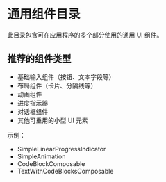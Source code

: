 # 通用组件目录

此目录包含可在应用程序的多个部分使用的通用 UI 组件。

## 推荐的组件类型

- 基础输入组件（按钮、文本字段等）
- 布局组件（卡片、分隔线等）
- 动画组件
- 进度指示器
- 对话框组件
- 其他可重用的小型 UI 元素

示例：
- SimpleLinearProgressIndicator
- SimpleAnimation
- CodeBlockComposable
- TextWithCodeBlocksComposable 